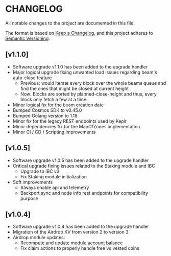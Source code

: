 # CHANGELOG

All notable changes to the project are documented in this file.

The format is based on [Keep a Changelog](https://keepachangelog.com/en/1.0.0/),
and this project adheres to [Semantic Versioning](https://semver.org/spec/v2.0.0.html).

## [v1.1.0]

- Software upgrade v1.1.0 has been added to the upgrade handler
- Major logical upgrade fixing unwanted load issues regarding beam's auto-close feature
  - Previous: would iterate every block over the whole beams queue and find the ones that might be closed at current height
  - Now: Blocks are sorted by planned-close-height and thus, every block only fetch a few at a time.
- Minor logical fix for the beam creation date
- Bumped Cosmos SDK to v0.45.0
- Bumped Golang version to 1.18
- Minor fix for the legacy REST endpoints used by Keplr
- Minor dependencies fix for the MapOfZones implementation
- Minor CI / CD / Scripting improvements

## [v1.0.5]

-   Software upgrade v1.0.5 has been added to the upgrade handler
-   Critical upgrade fixing issues related to the Staking module and IBC
    -   Upgrade to IBC v2
    -   Fix Staking module initialization
-   Soft improvements
    -   Always enable api and telemetry
    -   Backport sync and node info rest endpoints for compatibility purpose

## [v1.0.4]

-   Software upgrade v1.0.4 has been added to the upgrade handler
-   Migration of the Airdrop KV from version 2 to version 3
-   Airdrop module updates:
    -   Recompute and update module account balance
    -   Fix claim actions to properly handle free vs vested coins
